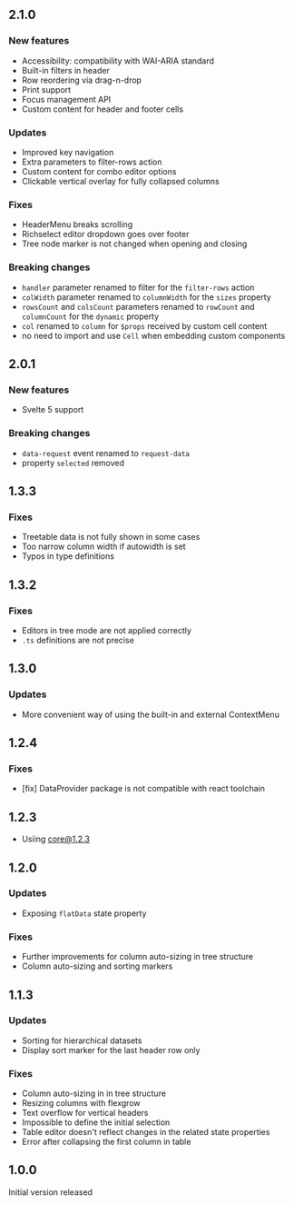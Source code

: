 ## 2.1.0

### New features

-   Accessibility: compatibility with WAI-ARIA standard
-   Built-in filters in header
-   Row reordering via drag-n-drop
-   Print support
-   Focus management API
-   Custom content for header and footer cells

### Updates

-   Improved key navigation
-   Extra parameters to filter-rows action
-   Custom content for combo editor options
-   Clickable vertical overlay for fully collapsed columns

### Fixes

-   HeaderMenu breaks scrolling
-   Richselect editor dropdown goes over footer
-   Tree node marker is not changed when opening and closing

### Breaking changes

-   `handler` parameter renamed to filter for the `filter-rows` action
-   `colWidth` parameter renamed to `columnWidth` for the `sizes` property
-   `rowsCount` and `colsCount` parameters renamed to `rowCount` and `columnCount` for the `dynamic` property
-   `col` renamed to `column` for `$props` received by custom cell content
-   no need to import and use `Cell` when embedding custom components

## 2.0.1

### New features

-   Svelte 5 support

### Breaking changes

-   `data-request` event renamed to `request-data`
-   property `selected` removed

## 1.3.3

### Fixes

-   Treetable data is not fully shown in some cases
-   Too narrow column width if autowidth is set
-   Typos in type definitions

## 1.3.2

### Fixes

-   Editors in tree mode are not applied correctly
-   `.ts` definitions are not precise

## 1.3.0

### Updates

-   More convenient way of using the built-in and external ContextMenu

## 1.2.4

### Fixes

-   [fix] DataProvider package is not compatible with react toolchain

## 1.2.3

-   Usiing core@1.2.3

## 1.2.0

### Updates

-   Exposing `flatData` state property

### Fixes

-   Further improvements for column auto-sizing in tree structure
-   Column auto-sizing and sorting markers

## 1.1.3

### Updates

-   Sorting for hierarchical datasets
-   Display sort marker for the last header row only

### Fixes

-   Column auto-sizing in in tree structure
-   Resizing columns with flexgrow
-   Text overflow for vertical headers
-   Impossible to define the initial selection
-   Table editor doesn't reflect changes in the related state properties
-   Error after collapsing the first column in table

## 1.0.0

Initial version released

